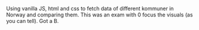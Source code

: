 Using vanilla JS, html and css to fetch data of different kommuner in Norway and comparing them. This was an exam with 0 focus the visuals (as you can tell). Got a B.
